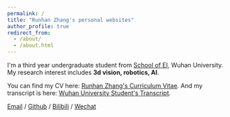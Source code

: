 ```yaml
---
permalink: /
title: "Runhan Zhang's personal websites"
author_profile: true
redirect_from: 
  - /about/
  - /about.html
---
```


I'm a third year undergraduate student from [School of EI](http://eis.whu.edu.cn/), Wuhan University. My research interest includes **3d vision, robotics, AI**.

<!-- I am very fortunate to be advised by [Prof. XXX](https://www.XXX.com/) of XXX Lab from [School of Computer Science](https://cs.pku.edu.cn/), Peking University. I was advised by [Prof. XX](https://XXX.pku.edu.cn/) from [School of Computer Science](https://cs.pku.edu.cn/), Peking University. -->

You can find my CV here: [Runhan Zhang's Curriculum Vitae](CV.pdf). And my transcript is here: [Wuhan University Student's Transcript](transcript.pdf).

[Email](mailto:zhangrunhan@whu.edu.cn) / [Github](https://github.com/Runhane) / [Bilibili](https://space.bilibili.com/53569946) / [Wechat](../images/wechat.jpg)
